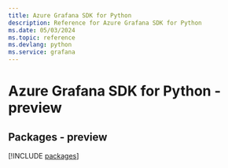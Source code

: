 ```yaml
---
title: Azure Grafana SDK for Python
description: Reference for Azure Grafana SDK for Python
ms.date: 05/03/2024
ms.topic: reference
ms.devlang: python
ms.service: grafana
---
```

# Azure Grafana SDK for Python - preview
## Packages - preview
[!INCLUDE [packages](grafana-index.md)]